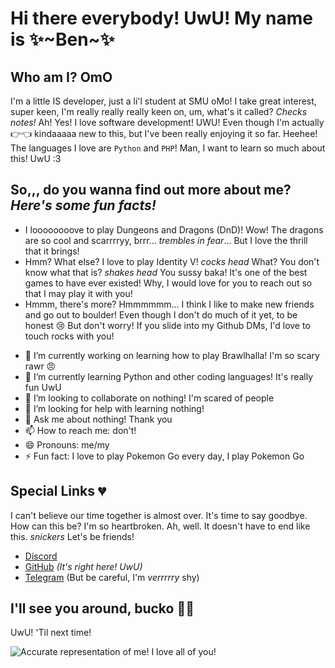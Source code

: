 # Hi there everybody! UwU! My name is ✨~Ben~✨

## Who am I? OmO

I'm a little IS developer, just a li'l student at SMU oMo! I take great interest, super keen, I'm really really really keen on, um, what's it called? *Checks notes!* Ah! Yes! I love software development! UWU! Even though I'm actually 👉👈 kindaaaaa new to this, but I've been really enjoying it so far. Heehee! The languages I love are `Python` and `PHP`! Man, I want to learn so much about this! UwU :3

## So,,, do you wanna find out more about me? *Here's some fun facts!*

* I loooooooove to play Dungeons and Dragons (DnD)! Wow! The dragons are so cool and scarrrryy, brrr... *trembles in fear*... But I love the thrill that it brings!
* Hmm? What else? I love to play Identity V! *cocks head* What? You don't know what that is? *shakes head* You sussy baka! It's one of the best games to have ever existed! Why, I would love for you to reach out so that I may play it with you!
* Hmmm, there's more? Hmmmmmm... I think I like to make new friends and go out to boulder! Even though I don't do much of it yet, to be honest 😢 But don't worry! If you slide into my Github DMs, I'd love to touch rocks with you!

- 🔭 I’m currently working on learning how to play Brawlhalla! I'm so scary rawr 😠
- 🌱 I’m currently learning Python and other coding languages! It's really fun UwU
- 👯 I’m looking to collaborate on nothing! I'm scared of people
- 🤔 I’m looking for help with learning nothing!
- 💬 Ask me about nothing! Thank you
- 📫 How to reach me: don't!
- 😄 Pronouns: me/my
- ⚡ Fun fact: I love to play Pokemon Go every day, I play Pokemon Go

## Special Links 💔

I can't believe our time together is almost over. It's time to say goodbye. How can this be? I'm so heartbroken. Ah, well. It doesn't have to end like this. *snickers* Let's be friends!

* [Discord](www.youtube.com)
* [GitHub](www.youtube.com) *(It's right here! UwU)*
* [Telegram](www.discord.com) (But be careful, I'm *verrrrry* shy)

## I'll see you around, bucko 💙💛 

UwU! 'Til next time!

![Accurate representation of me! I love all of you!](https://external-preview.redd.it/Om_gjToqSaUitefgktMoaODvNsCz54jFVDoQwJobFfE.png?width=640&crop=smart&auto=webp&s=64db6c7b27d7eb374ce0d7bc8cec26609e26d6d0)


